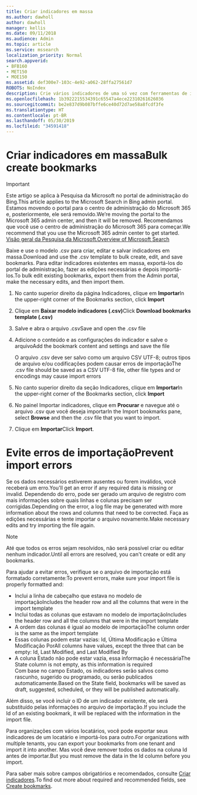 ```yaml
---
title: Criar indicadores em massa
ms.author: dawholl
author: dawholl
manager: kellis
ms.date: 09/11/2018
ms.audience: Admin
ms.topic: article
ms.service: mssearch
localization_priority: Normal
search.appverid:
- BFB160
- MET150
- MOE150
ms.assetid: def300e7-103c-4e92-a062-28ffa27561d7
ROBOTS: NoIndex
description: Crie vários indicadores de uma só vez com ferramentas de importação para o portal de administração da Pesquisa da Microsoft
ms.openlocfilehash: 1b3922215534391c65547a4ece22310261626036
ms.sourcegitcommit: be2e837d9b087bffe6ce40d72d7ae58a8fcdf3fe
ms.translationtype: HT
ms.contentlocale: pt-BR
ms.lasthandoff: 05/30/2019
ms.locfileid: "34591418"
---
```

# <a name="bulk-create-bookmarks"></a><span data-ttu-id="07a63-103">Criar indicadores em massa</span><span class="sxs-lookup"><span data-stu-id="07a63-103">Bulk create bookmarks</span></span>

> [!IMPORTANT]
> <span data-ttu-id="07a63-104">Este artigo se aplica à Pesquisa da Microsoft no portal de administração do Bing.</span><span class="sxs-lookup"><span data-stu-id="07a63-104">This article applies to the Microsoft Search in Bing admin portal.</span></span> <span data-ttu-id="07a63-105">Estamos movendo o portal para o centro de administração do Microsoft 365 e, posteriormente, ele será removido.</span><span class="sxs-lookup"><span data-stu-id="07a63-105">We’re moving the portal to the Microsoft 365 admin center, and then it will be removed.</span></span> <span data-ttu-id="07a63-106">Recomendamos que você use o centro de administração do Microsoft 365 para começar.</span><span class="sxs-lookup"><span data-stu-id="07a63-106">We recommend that you use the Microsoft 365 admin center to get started.</span></span> [<span data-ttu-id="07a63-107">Visão geral da Pesquisa da Microsoft.</span><span class="sxs-lookup"><span data-stu-id="07a63-107">Overview of Microsoft Search</span></span>](overview-microsoft-search.md)
    
<span data-ttu-id="07a63-108">Baixe e use o modelo .csv para criar, editar e salvar indicadores em massa.</span><span class="sxs-lookup"><span data-stu-id="07a63-108">Download and use the .csv template to bulk create, edit, and save bookmarks.</span></span> <span data-ttu-id="07a63-109">Para editar indicadores existentes em massa, exportá-los do portal de administração, fazer as edições necessárias e depois importá-los.</span><span class="sxs-lookup"><span data-stu-id="07a63-109">To bulk edit existing bookmarks, export them from the Admin portal, make the necessary edits, and then import them.</span></span>
  
1. <span data-ttu-id="07a63-110">No canto superior direito da página Indicadores, clique em **Importar**</span><span class="sxs-lookup"><span data-stu-id="07a63-110">In the upper-right corner of the Bookmarks section, click **Import**</span></span>
    
2. <span data-ttu-id="07a63-111">Clique em **Baixar modelo indicadores (.csv)**</span><span class="sxs-lookup"><span data-stu-id="07a63-111">Click **Download bookmarks template (.csv)**</span></span>
    
3. <span data-ttu-id="07a63-112">Salve e abra o arquivo .csv</span><span class="sxs-lookup"><span data-stu-id="07a63-112">Save and open the .csv file</span></span>
    
4. <span data-ttu-id="07a63-113">Adicione o conteúdo e as configurações do indicador e salve o arquivo</span><span class="sxs-lookup"><span data-stu-id="07a63-113">Add the bookmark content and settings and save the file</span></span>

    <span data-ttu-id="07a63-114">O arquivo .csv deve ser salvo como um arquivo CSV UTF-8; outros tipos de arquivo e/ou codificações podem causar erros de importação</span><span class="sxs-lookup"><span data-stu-id="07a63-114">The .csv file should be saved as a CSV UTF-8 file, other file types and or encodings may cause import errors</span></span>
    
5. <span data-ttu-id="07a63-115">No canto superior direito da seção Indicadores, clique em **Importar**</span><span class="sxs-lookup"><span data-stu-id="07a63-115">In the upper-right corner of the Bookmarks section, click **Import**</span></span>
    
6. <span data-ttu-id="07a63-116">No painel Importar indicadores, clique em **Procurar** e navegue até o arquivo .csv que você deseja importar</span><span class="sxs-lookup"><span data-stu-id="07a63-116">In the Import bookmarks pane, select **Browse** and then the .csv file that you want to import.</span></span> 
    
7. <span data-ttu-id="07a63-117">Clique em **Importar**</span><span class="sxs-lookup"><span data-stu-id="07a63-117">Click **Import**.</span></span>

# <a name="prevent-import-errors"></a><span data-ttu-id="07a63-118">Evite erros de importação</span><span class="sxs-lookup"><span data-stu-id="07a63-118">Prevent import errors</span></span>      
<span data-ttu-id="07a63-119">Se os dados necessários estiverem ausentes ou forem inválidos, você receberá um erro.</span><span class="sxs-lookup"><span data-stu-id="07a63-119">You'll get an error if any required data is missing or invalid.</span></span> <span data-ttu-id="07a63-120">Dependendo do erro, pode ser gerado um arquivo de registro com mais informações sobre quais linhas e colunas precisam ser corrigidas.</span><span class="sxs-lookup"><span data-stu-id="07a63-120">Depending on the error, a log file may be generated with more information about the rows and columns that need to be corrected.</span></span> <span data-ttu-id="07a63-121">Faça as edições necessárias e tente importar o arquivo novamente.</span><span class="sxs-lookup"><span data-stu-id="07a63-121">Make necessary edits and try importing the file again.</span></span>

> [!NOTE]
> <span data-ttu-id="07a63-122">Até que todos os erros sejam resolvidos, não será possível criar ou editar nenhum indicador.</span><span class="sxs-lookup"><span data-stu-id="07a63-122">Until all errors are resolved, you can't create or edit any bookmarks.</span></span> 

<span data-ttu-id="07a63-123">Para ajudar a evitar erros, verifique se o arquivo de importação está formatado corretamente:</span><span class="sxs-lookup"><span data-stu-id="07a63-123">To prevent errors, make sure your import file is properly formatted and:</span></span>
- <span data-ttu-id="07a63-124">Inclui a linha de cabeçalho que estava no modelo de importação</span><span class="sxs-lookup"><span data-stu-id="07a63-124">Includes the header row and all the columns that were in the import template</span></span>
- <span data-ttu-id="07a63-125">Inclui todas as colunas que estavam no modelo de importação</span><span class="sxs-lookup"><span data-stu-id="07a63-125">Includes the header row and all the columns that were in the import template</span></span>
- <span data-ttu-id="07a63-126">A ordem das colunas é igual ao modelo de importação</span><span class="sxs-lookup"><span data-stu-id="07a63-126">The column order is the same as the import template</span></span>
- <span data-ttu-id="07a63-127">Essas colunas podem estar vazias: Id, Última Modificação e Última Modificação Por</span><span class="sxs-lookup"><span data-stu-id="07a63-127">All columns have values, except the three that can be empty: Id, Last Modified, and Last Modified By</span></span>
- <span data-ttu-id="07a63-128">A coluna Estado não pode estar vazia, essa informação é necessária</span><span class="sxs-lookup"><span data-stu-id="07a63-128">The State column is not empty, as this information is required</span></span>  
<span data-ttu-id="07a63-129">Com base no campo Estado, os indicadores serão salvos como rascunho, sugerido ou programado, ou serão publicados automaticamente.</span><span class="sxs-lookup"><span data-stu-id="07a63-129">Based on the State field, bookmarks will be saved as draft, suggested, scheduled, or they will be published automatically.</span></span>

<span data-ttu-id="07a63-130">Além disso, se você incluir o ID de um indicador existente, ele será substituído pelas informações no arquivo de importação.</span><span class="sxs-lookup"><span data-stu-id="07a63-130">If you include the Id of an existing bookmark, it will be replaced with the information in the import file.</span></span>

<span data-ttu-id="07a63-131">Para organizações com vários locatários, você pode exportar seus indicadores de um locatário e importá-los para outro.</span><span class="sxs-lookup"><span data-stu-id="07a63-131">For organizations with multiple tenants, you can export your bookmarks from one tenant and import it into another.</span></span> <span data-ttu-id="07a63-132">Mas você deve remover todos os dados na coluna Id antes de importar.</span><span class="sxs-lookup"><span data-stu-id="07a63-132">But you must remove the data in the Id column before you import.</span></span>

<span data-ttu-id="07a63-133">Para saber mais sobre campos obrigatórios e recomendados, consulte [Criar indicadores](create-bookmarks.md).</span><span class="sxs-lookup"><span data-stu-id="07a63-133">To find out more about required and recommended fields, see [Create bookmarks](create-bookmarks.md).</span></span>
